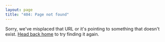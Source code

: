 ```yaml
---
layout: page
title: "404: Page not found"
---
```

<article class="post">
Sorry, we've misplaced that URL or it's pointing to something that doesn't exist. <a href="/">Head back home</a> to try finding it again.
</article>
